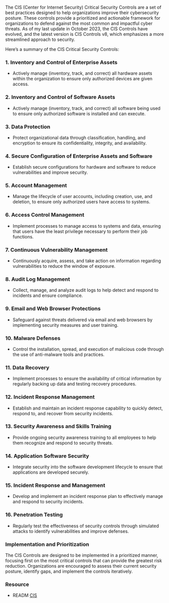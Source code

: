 The CIS (Center for Internet Security) Critical Security Controls are a set of best practices designed to help organizations improve their cybersecurity posture. These controls provide a prioritized and actionable framework for organizations to defend against the most common and impactful cyber threats. As of my last update in October 2023, the CIS Controls have evolved, and the latest version is CIS Controls v8, which emphasizes a more streamlined approach to security.

Here’s a summary of the CIS Critical Security Controls:

### 1. **Inventory and Control of Enterprise Assets**
   - Actively manage (inventory, track, and correct) all hardware assets within the organization to ensure only authorized devices are given access.

### 2. **Inventory and Control of Software Assets**
   - Actively manage (inventory, track, and correct) all software being used to ensure only authorized software is installed and can execute.

### 3. **Data Protection**
   - Protect organizational data through classification, handling, and encryption to ensure its confidentiality, integrity, and availability.

### 4. **Secure Configuration of Enterprise Assets and Software**
   - Establish secure configurations for hardware and software to reduce vulnerabilities and improve security.

### 5. **Account Management**
   - Manage the lifecycle of user accounts, including creation, use, and deletion, to ensure only authorized users have access to systems.

### 6. **Access Control Management**
   - Implement processes to manage access to systems and data, ensuring that users have the least privilege necessary to perform their job functions.

### 7. **Continuous Vulnerability Management**
   - Continuously acquire, assess, and take action on information regarding vulnerabilities to reduce the window of exposure.

### 8. **Audit Log Management**
   - Collect, manage, and analyze audit logs to help detect and respond to incidents and ensure compliance.

### 9. **Email and Web Browser Protections**
   - Safeguard against threats delivered via email and web browsers by implementing security measures and user training.

### 10. **Malware Defenses**
   - Control the installation, spread, and execution of malicious code through the use of anti-malware tools and practices.

### 11. **Data Recovery**
   - Implement processes to ensure the availability of critical information by regularly backing up data and testing recovery procedures.

### 12. **Incident Response Management**
   - Establish and maintain an incident response capability to quickly detect, respond to, and recover from security incidents.

### 13. **Security Awareness and Skills Training**
   - Provide ongoing security awareness training to all employees to help them recognize and respond to security threats.

### 14. **Application Software Security**
   - Integrate security into the software development lifecycle to ensure that applications are developed securely.

### 15. **Incident Response and Management**
   - Develop and implement an incident response plan to effectively manage and respond to security incidents.

### 16. **Penetration Testing**
   - Regularly test the effectiveness of security controls through simulated attacks to identify vulnerabilities and improve defenses.

### Implementation and Prioritization
The CIS Controls are designed to be implemented in a prioritized manner, focusing first on the most critical controls that can provide the greatest risk reduction. Organizations are encouraged to assess their current security posture, identify gaps, and implement the controls iteratively.

### Resource 
- READM [CIS](https://blog.usecure.io/cis-critical-security-controls-v8)
